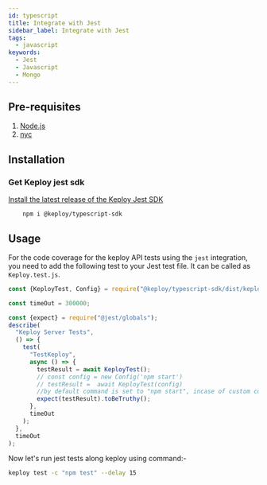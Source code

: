 ```yaml
---
id: typescript
title: Integrate with Jest
sidebar_label: Integrate with Jest
tags:
  - javascript
keywords:
  - Jest
  - Javascript
  - Mongo
---
```


## Pre-requisites

1. [Node.js](https://nodejs.org/en/download)
2. [nyc](https://www.npmjs.com/package/nyc)

## Installation

### Get Keploy jest sdk

[Install the latest release of the Keploy Jest SDK](https://www.npmjs.com/package/@keploy/typescript-sdk)

```
	npm i @keploy/typescript-sdk
```

## Usage

For the code coverage for the keploy API tests using the `jest` integration, you need to add the following test to your Jest test file. It can be called as `Keploy.test.js`.

```javascript
const {KeployTest, Config} = require("@keploy/typescript-sdk/dist/keployCli");

const timeOut = 300000;

const {expect} = require("@jest/globals");
describe(
  "Keploy Server Tests",
  () => {
    test(
      "TestKeploy",
      async () => {
        testResult = await KeployTest();
        // const config = new Config('npm start')
        // testResult =  await KeployTest(config)
        //by default command is set to "npm start", incase of custom command update the keployTest as shown above
        expect(testResult).toBeTruthy();
      },
      timeOut
    );
  },
  timeOut
);
```

Now let's run jest tests along keploy using command:-

```bash
keploy test -c "npm test" --delay 15
```
